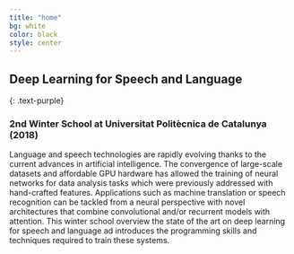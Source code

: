```yaml
---
title: "home"
bg: white
color: black
style: center
---
```


## Deep Learning for Speech and Language
{: .text-purple}

### 2nd Winter School at Universitat Polit&egrave;cnica de Catalunya (2018)

Language and speech technologies are rapidly evolving thanks to the current advances in artificial intelligence. The convergence of large-scale datasets and affordable GPU hardware has allowed the training of neural networks for data analysis tasks which were previously addressed with hand-crafted features. Applications such as machine translation or speech recognition can be tackled from a neural perspective with novel architectures that combine convolutional and/or recurrent models with attention. This winter school overview the state of the art on deep learning for speech and language ad introduces the programming skills and techniques required to train these systems.
